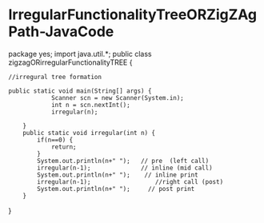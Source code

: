 # IrregularFunctionalityTreeORZigZAgPath-JavaCode
package yes;
import java.util.*;
public class zigzagORirregularFunctionalityTREE {

	//irregural tree formation

	public static void main(String[] args) {
		     	Scanner scn = new Scanner(System.in);
		     	int n = scn.nextInt();
		     	irregular(n);
		
		}
		public static void irregular(int n) {
			if(n==0) {
				return;
			}
			System.out.println(n+" ");   // pre  (left call)
			irregular(n-1);              // inline (mid call)
			System.out.println(n+" ");    // inline print 
			irregular(n-1);                  //right call (post)
			System.out.println(n+" ");     // post print
		}
}
